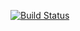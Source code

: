 [![Build Status](https://travis-ci.org/a5chiu/TravisLab5.svg?branch=master)](https://travis-ci.org/a5chiu/TravisLab5)
